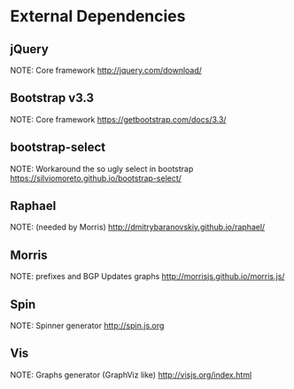 # External Dependencies

## jQuery
NOTE: Core framework
http://jquery.com/download/

## Bootstrap v3.3
NOTE: Core framework
https://getbootstrap.com/docs/3.3/

## bootstrap-select
NOTE: Workaround the so ugly select in bootstrap
https://silviomoreto.github.io/bootstrap-select/

## Raphael
NOTE: (needed by Morris)
http://dmitrybaranovskiy.github.io/raphael/

## Morris
NOTE: prefixes and BGP Updates graphs
http://morrisjs.github.io/morris.js/

## Spin
NOTE: Spinner generator
http://spin.js.org

## Vis
NOTE: Graphs generator (GraphViz like)
http://visjs.org/index.html
